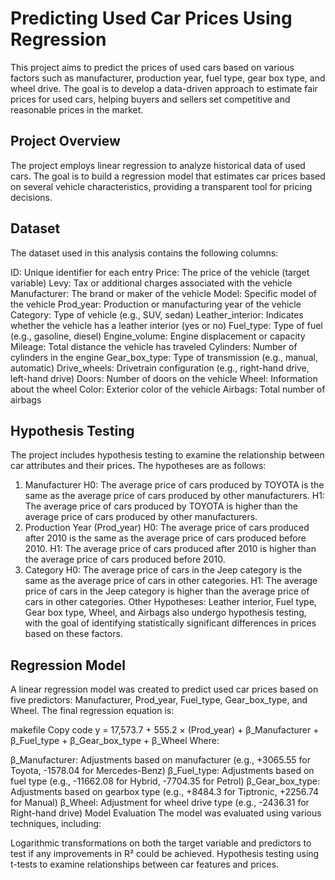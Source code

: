 # Predicting Used Car Prices Using Regression
This project aims to predict the prices of used cars based on various factors such as manufacturer, production year, fuel type, gear box type, and wheel drive. The goal is to develop a data-driven approach to estimate fair prices for used cars, helping buyers and sellers set competitive and reasonable prices in the market.

## Project Overview
The project employs linear regression to analyze historical data of used cars. The goal is to build a regression model that estimates car prices based on several vehicle characteristics, providing a transparent tool for pricing decisions.

## Dataset
The dataset used in this analysis contains the following columns:

ID: Unique identifier for each entry
Price: The price of the vehicle (target variable)
Levy: Tax or additional charges associated with the vehicle
Manufacturer: The brand or maker of the vehicle
Model: Specific model of the vehicle
Prod_year: Production or manufacturing year of the vehicle
Category: Type of vehicle (e.g., SUV, sedan)
Leather_interior: Indicates whether the vehicle has a leather interior (yes or no)
Fuel_type: Type of fuel (e.g., gasoline, diesel)
Engine_volume: Engine displacement or capacity
Mileage: Total distance the vehicle has traveled
Cylinders: Number of cylinders in the engine
Gear_box_type: Type of transmission (e.g., manual, automatic)
Drive_wheels: Drivetrain configuration (e.g., right-hand drive, left-hand drive)
Doors: Number of doors on the vehicle
Wheel: Information about the wheel
Color: Exterior color of the vehicle
Airbags: Total number of airbags

## Hypothesis Testing
The project includes hypothesis testing to examine the relationship between car attributes and their prices. The hypotheses are as follows:

1. Manufacturer
H0: The average price of cars produced by TOYOTA is the same as the average price of cars produced by other manufacturers.
H1: The average price of cars produced by TOYOTA is higher than the average price of cars produced by other manufacturers.
2. Production Year (Prod_year)
H0: The average price of cars produced after 2010 is the same as the average price of cars produced before 2010.
H1: The average price of cars produced after 2010 is higher than the average price of cars produced before 2010.
3. Category
H0: The average price of cars in the Jeep category is the same as the average price of cars in other categories.
H1: The average price of cars in the Jeep category is higher than the average price of cars in other categories.
Other Hypotheses:
Leather interior, Fuel type, Gear box type, Wheel, and Airbags also undergo hypothesis testing, with the goal of identifying statistically significant differences in prices based on these factors.

## Regression Model
A linear regression model was created to predict used car prices based on five predictors: Manufacturer, Prod_year, Fuel_type, Gear_box_type, and Wheel. The final regression equation is:

makefile
Copy code
y = 17,573.7 + 555.2 × (Prod_year) + β_Manufacturer + β_Fuel_type + β_Gear_box_type + β_Wheel
Where:

β_Manufacturer: Adjustments based on manufacturer (e.g., +3065.55 for Toyota, -1578.04 for Mercedes-Benz)
β_Fuel_type: Adjustments based on fuel type (e.g., -11662.08 for Hybrid, -7704.35 for Petrol)
β_Gear_box_type: Adjustments based on gearbox type (e.g., +8484.3 for Tiptronic, +2256.74 for Manual)
β_Wheel: Adjustment for wheel drive type (e.g., -2436.31 for Right-hand drive)
Model Evaluation
The model was evaluated using various techniques, including:

Logarithmic transformations on both the target variable and predictors to test if any improvements in R² could be achieved.
Hypothesis testing using t-tests to examine relationships between car features and prices.
